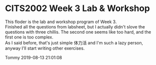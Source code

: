 # CITS2002 Week 3 Lab & Workshop

This floder is the lab and workshop program of Week 3.<br>
Finished all the questions from labsheet, but I actually didn't slove  the questions with three chillis. 
The second one seems like too hard, and the first one is too complex.<br>
As I said before, that's just simple 体力活 and I'm such a lazy person, anyway I'll start writing other exercises.<br>

Tommy 2019-08-13 21:01:08